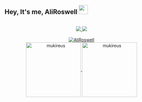 ## Hey, It's me, AliRoswell <img src=https://raw.githubusercontent.com/TheDudeThatCode/TheDudeThatCode/master/Assets/Earth.gif width="30">

<br>
  <div  align="center"> 
  <a href="https://www.instagram.com/aliroswell/" target="_blank"><img src="https://img.shields.io/badge/-Instagram-%23E4405F?style=for-the-badge&logo=instagram&logoColor=white"</a>
    <a href="https://t.me/RoswellArsiv" target="_blank"><img src="https://img.shields.io/badge/-Telegram-blue?style=for-the-badge&logo=telegram&logoColor=white"</a>
<br>
<br>
<img src="https://komarev.com/ghpvc/?username=AliRoswell&label=Profile Visitors&color=001eff&style=flat" alt="AliRoswell" />
<br>
<img height="180em" align="center" src="https://github-readme-stats.vercel.app/api?username=AliRoswell&show_icons=true&locale=en&theme=algolia&include_all_commits=true&count_private=true" alt="mukireus"/>
  <img height="180em" align="center" src="https://github-readme-stats.vercel.app/api/top-langs?username=AliRoswell&show_icons=true&locale=en&layout=compact&langs_count=8&theme=algolia" alt="mukireus"/>
